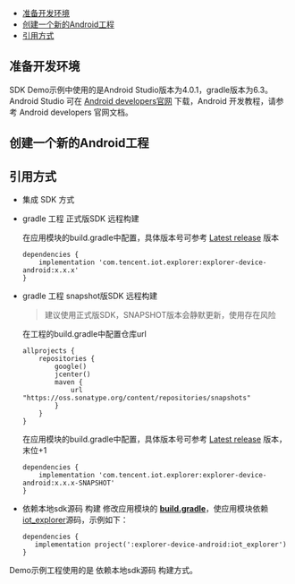 * [准备开发环境](#准备开发环境)
 * [创建一个新的Android工程](#创建一个新的Android工程)
 * [引用方式](#引用方式)

## 准备开发环境
SDK Demo示例中使用的是Android Studio版本为4.0.1，gradle版本为6.3。
Android Studio 可在 [Android developers官网](https://developer.android.com/studio) 下载，Android 开发教程，请参考 Android developers 官网文档。

## 创建一个新的Android工程

## 引用方式
- 集成 SDK 方式
 -  gradle 工程 正式版SDK 远程构建

    在应用模块的build.gradle中配置，具体版本号可参考 [Latest release](https://github.com/tencentyun/iot-device-java/releases) 版本 
    ``` gr
    dependencies {
        implementation 'com.tencent.iot.explorer:explorer-device-android:x.x.x'
    }
    ```
 -  gradle 工程 snapshot版SDK 远程构建

    > 建议使用正式版SDK，SNAPSHOT版本会静默更新，使用存在风险

    在工程的build.gradle中配置仓库url
    ``` gr
    allprojects {
        repositories {
            google()
            jcenter()
            maven {
                url "https://oss.sonatype.org/content/repositories/snapshots"
            }
        }
    }
    ```
    在应用模块的build.gradle中配置，具体版本号可参考 [Latest release](https://github.com/tencentyun/iot-device-java/releases) 版本，末位+1
    ``` gr
    dependencies {
        implementation 'com.tencent.iot.explorer:explorer-device-android:x.x.x-SNAPSHOT'
    }
    ```
 -  依赖本地sdk源码 构建
    修改应用模块的 **[build.gradle](../../device-android-demo/build.gradle)**，使应用模块依赖 [iot_explorer](../../explorer-device-android/iot_explorer)源码，示例如下：
    
     ```gr
    dependencies {
        implementation project(':explorer-device-android:iot_explorer')
    }
     ```

Demo示例工程使用的是 依赖本地sdk源码 构建方式。
